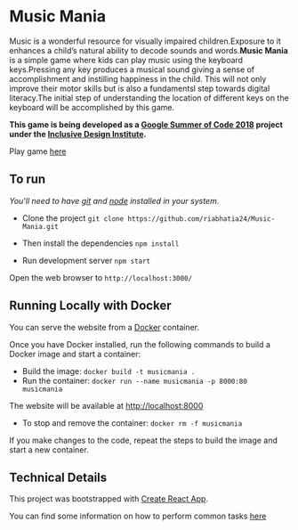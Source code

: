 # Music Mania

Music is a wonderful resource for visually impaired children.Exposure to it enhances a child’s natural ability to decode sounds and words.**Music Mania** is a simple game where kids can play music using the keyboard keys.Pressing any key produces a musical sound giving a sense of accomplishment and instilling happiness in the child. This will not only improve their motor skills but is also a fundamentsl step towards digital literacy.The initial step of understanding the location of different keys on the keyboard will be accomplished by this game.

**This game is being developed as a [Google Summer of Code 2018](https://summerofcode.withgoogle.com/) project under the [Inclusive Design Institute](https://inclusivedesign.ca/).**

Play game [here](https://build-odeglceahu.now.sh/)


## To run
*You'll need to have [git](https://git-scm.com/) and [node](https://nodejs.org/en/) installed in your system.*

- Clone the project
`git clone https://github.com/riabhatia24/Music-Mania.git`

- Then install the dependencies
`npm install`

- Run development server
`npm start`

Open the web browser to `http://localhost:3000/`

## Running Locally with Docker

You can serve the website from a [Docker](https://docs.docker.com/get-docker) container.

Once you have Docker installed, run the following commands to build a Docker image and start a container:

* Build the image: `docker build -t musicmania .`
* Run the container: `docker run --name musicmania -p 8000:80 musicmania`

The website will be available at [http://localhost:8000](http://localhost:8000)

* To stop and remove the container: `docker rm -f musicmania`

If you make changes to the code, repeat the steps to build the image and start a new container.


## Technical Details

This project was bootstrapped with [Create React App](https://github.com/facebookincubator/create-react-app).

You can find some information on how to perform common tasks [here](https://github.com/riabhatia24/Music-Mania/blob/master/Create_React_App.md)

